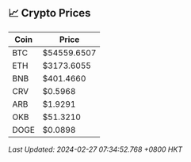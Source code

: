 ## 📈 Crypto Prices

| Coin | Price |
| ---- | ----- |
| BTC | $54559.6507 |
| ETH | $3173.6055 |
| BNB | $401.4660 |
| CRV | $0.5968 |
| ARB | $1.9291 |
| OKB | $51.3210 |
| DOGE | $0.0898 |

_Last Updated: 2024-02-27 07:34:52.768 +0800 HKT_